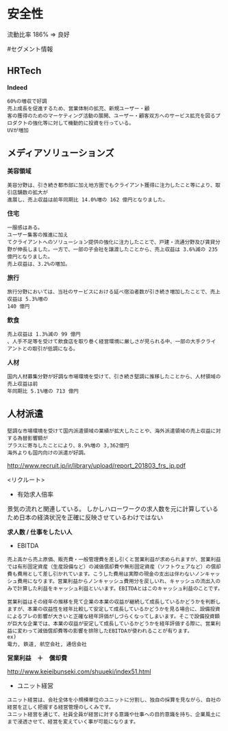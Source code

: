 # 安全性

流動比率
186% => 良好




#セグメント情報

## HRTech
**Indeed**

```
60%の増収で好調
売上成長を促進するため、営業体制の拡充、新規ユーザー・顧
客の獲得のためのマーケティング活動の展開、ユーザー・顧客双方へのサービス拡充を図るプロダクトの強化等に対して機動的に投資を行っている。
UVが増加
```

## メディアソリューションズ
**美容領域**
```
美容分野は、引き続き都市部に加え地方圏でもクライアント獲得に注力したこと等により、取引店舗数の拡大が
進展し、売上収益は前年同期比 14.0%増の 162 億円となりました。
```

**住宅**
```
一服感はある。
ユーザー集客の推進に加え
てクライアントへのソリューション提供の強化に注力したことで、戸建・流通分野及び賃貸分野が伸長しました。一方で、一部の子会社を譲渡したことから、売上収益は 3.6%減の 235 億円となりました。
売上収益は、3.2%の増加。
```

**旅行**
```
旅行分野においては、当社のサービスにおける延べ宿泊者数が引き続き増加したことで、売上収益は 5.3%増の
140 億円
```

**飲食**
```
売上収益は 1.3%減の 99 億円
、人手不足等を受けて飲食店を取り巻く経営環境に厳しさが見られる中、一部の大手クライ
アントとの取引が低調になる。
```

**人材**
```
国内人材募集分野が好調な市場環境を受けて、引き続き堅調に推移したことから、人材領域の売上収益は前
年同期比 5.1%増の 713 億円
```


## 人材派遣

```
堅調な市場環境を受けて国内派遣領域の業績が拡大したことや、海外派遣領域の売上収益に対する為替影響額が
プラスに寄与したことにより、8.9%増の 3,362億円
海外よりも国内向けの派遣が好調。

```

http://www.recruit.jp/ir/library/upload/report_201803_frs_jp.pdf


<リクルート>
- 有効求人倍率

景気の流れと関連している。
しかしハローワークの求人数を元に計算しているため日本の経済状況を正確に反映させているわけではない

**求人数 / 仕事をしたい人**

- EBITDA

```
売上高から売上原価、販売費・一般管理費を差し引くと営業利益が求められますが、営業利益では有形固定資産（生産設備など）の減価償却費や無形固定資産（ソフトウェアなど）の償却費も費用として差し引かれています。こうした費用は実際の現金の支出は伴わないノンキャッシュ費用になります。営業利益からノンキャッシュ費用分を戻しいれ、キャッシュの流出入のみで計算した利益をキャッシュ利益といいます。EBITDAとはこのキャッシュ利益のことです。
```

```
営業利益はその経年の推移を見て企業の本業の収益が継続して成長しているかどうかを判断しますが、本業の収益性を経年比較して安定して成長しているかどうかを見る場合に、設備投資によるブレの影響が大きいと正確な経年評価がしづらくなってしまいます。そこで設備投資額が巨大な企業では、本業の収益が安定して成長しているかどうかを経年評価する際に、営業利益に変わって減価償却費等の影響を排除したEBITDAが使われることが有ります。
ex)
電力, 鉄道, 航空会社, 通信会社
```

**営業利益　＋　償却費**

http://www.keieibunseki.com/shuueki/index51.html

- ユニット経営

```
ユニット経営は、会社全体を小規模単位のユニットに分割し、独自の採算を見ながら、自社の経営を正しく把握する経営管理のしくみです。
ユニット経営を通じて、社員全員が経営に対する意識や仕事への目的意識を持ち、企業風土にまで浸透させて、経営を変えていく事が可能になります。
```
